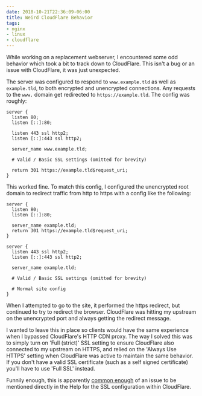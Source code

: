 ```yaml
---
date: 2018-10-21T22:36:09-06:00
title: Weird CloudFlare Behavior
tags:
- nginx
- linux
- cloudflare
---
```


While working on a replacement webserver, I encountered some odd behavior which
took a bit to track down to CloudFlare. This isn't a bug or an issue with
CloudFlare, it was just unexpected.

The server was configured to respond to `www.example.tld` as well as
`example.tld`, to both encrypted and unencrypted connections. Any requests to
the `www.` domain get redirected to `https://example.tld`. The config was
roughly:

```
server {
  listen 80;
  listen [::]:80;

  listen 443 ssl http2;
  listen [::]:443 ssl http2;

  server_name www.example.tld;

  # Valid / Basic SSL settings (omitted for brevity)

  return 301 https://example.tld$request_uri;
}
```

This worked fine. To match this config, I configured the unencrypted root
domain to redirect traffic from http to https with a config like the following:

```
server {
  listen 80;
  listen [::]:80;

  server_name example.tld;
  return 301 https://example.tld$request_uri;
}

server {
  listen 443 ssl http2;
  listen [::]:443 ssl http2;

  server_name example.tld;

  # Valid / Basic SSL settings (omitted for brevity)

  # Normal site config
}
```

When I attempted to go to the site, it performed the https redirect, but
continued to try to redirect the browser. CloudFlare was hitting my upstream on
the unencrypted port and always getting the redirect message.

I wanted to leave this in place so clients would have the same experience when
I bypassed CloudFlare's HTTP CDN proxy. The way I solved this was to simply
turn on 'Full (strict)' SSL setting to ensure CloudFlare also connected to my
upstream on HTTPS, and relied on the 'Always Use HTTPS' setting when CloudFlare
was active to maintain the same behavior. If you don't have a valid SSL
certificate (such as a self signed certificate) you'll have to use 'Full SSL'
instead.

Funnily enough, this is apparently [common enough][1] of an issue to be
mentioned directly in the Help for the SSL configuration within CloudFlare.

[1]: https://support.cloudflare.com/hc/en-us/articles/115000219871
